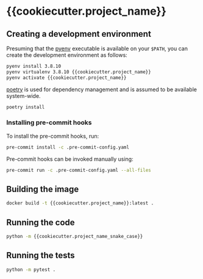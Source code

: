 # {{cookiecutter.project_name}}

## Creating a development environment

Presuming that the [pyenv](https://github.com/pyenv/pyenv) executable is available on your `$PATH`, you can create the development environment as follows:

```bash
pyenv install 3.8.10
pyenv virtualenv 3.8.10 {{cookiecutter.project_name}}
pyenv activate {{cookiecutter.project_name}}
```

[poetry](https://python-poetry.org/) is used for dependency management and is assumed to be available system-wide.

```bash
poetry install
```

### Installing pre-commit hooks

To install the pre-commit hooks, run:

```bash
pre-commit install -c .pre-commit-config.yaml
```

Pre-commit hooks can be invoked manually using:

```bash
pre-commit run -c .pre-commit-config.yaml --all-files
```

## Building the image

```bash
docker build -t {{cookiecutter.project_name}}:latest .
```

## Running the code

```bash
python -m {{cookiecutter.project_name_snake_case}}
```

## Running the tests

```bash
python -m pytest .
```
